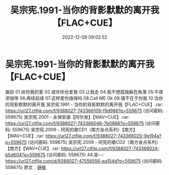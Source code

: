 ﻿---
title: 吴宗宪.1991-当你的背影默默的离开我【FLAC+CUE】
date: 2022-12-09 09:02:52
categories: APE、FLAC、MP3
tags: 华语中文
---
# 吴宗宪.1991-当你的背影默默的离开我【FLAC+CUE】

曲目
01.给你我的爱
02.或许你也爱我
03.让我走
04.我不想孤独躲在角落
05.午夜浓咖啡
06.再续前缘
07.这样爱你值得吗
08.Call ME Ok
09.错不在于你我
10.当你的背影默默的离开我
吴宗宪.1991 - 当你的背影默默的离开我【FLAC+CUE】.rar: https://url27.ctfile.com/f/9388027-743366109-f9d986?p=559675
(访问密码: 559675)
吴宗宪.2001 - 永保安康【阿尔发】【WAV+CUE】.rar: https://url27.ctfile.com/f/9388027-743366046-7b0886?p=559675
(访问密码: 559675)
吴宗宪.2009 - 阿宪的歌CD1（南方金点系列）【南方】【WAV+CUE】.rar: https://url27.ctfile.com/f/9388027-743366020-9e194a?p=559675
(访问密码: 559675)
吴宗宪.2009 - 阿宪的歌CD2（南方金点系列）【南方】【WAV+CUE】.rar: https://url27.ctfile.com/f/9388027-743366024-b5d604?p=559675
(访问密码: 559675)
44.吴--: https://url27.ctfile.com/d/9388027-47556556-ea154d?p=559675
(访问密码: 559675)
原文：[链接](https://blog.sina.com.cn/s/blog_1647c7e76010310ij.html)